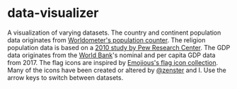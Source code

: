 # data-visualizer
A visualization of varying datasets.
The country and continent population data originates from [Worldometer's population counter](https://www.worldometers.info/world-population).
The religion population data is based on a [2010 study by Pew Research Center](https://www.pewforum.org/2012/12/18/global-religious-landscape-unaffiliated).
The GDP data originates from the [World Bank](https://data.worldbank.org)'s nominal and per capita GDP data from 2017.
The flag icons are inspired by [Emojious's flag icon collection](https://www.iconfinder.com/iconsets/flags-37).
Many of the icons have been created or altered by [@zenster](https://github.com/zenster) and I.
Use the arrow keys to switch between datasets.
